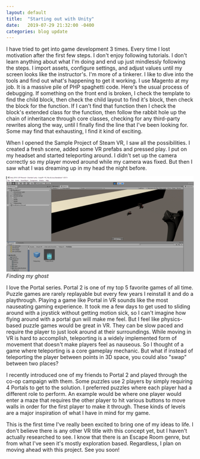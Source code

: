 ```yaml
---
layout: default
title:  "Starting out with Unity"
date:   2019-07-29 21:32:00 -0400
categories: blog update
---
```

I have tried to get into game development 3 times. Every time I lost motivation after the first few steps. I don't enjoy following tutorials. I don't learn anything about what I'm doing and end up just mindlessly following the steps. I import assets, configure settings, and adjust values until my screen looks like the instructor's. I'm more of a tinkerer. I like to dive into the tools and find out what's happening to get it working. I use Magento at my job. It is a massive pile of PHP spaghetti code. Here's the usual process of debugging. If something on the front end is broken, I check the template to find the child block, then check the child layout to find it's block, then check the block for the function. If I can't find that function then I check the block's extended class for the function, then follow the rabbit hole up the chain of inheritance through core classes, checking for any third-party rewrites along the way, until I finally find the line that I've been looking for. Some may find that exhausting, I find it kind of exciting. 

When I opened the Sample Project of Steam VR, I saw all the possibilities. I created a fresh scene, added some VR prefabs and pressed play. I put on my headset and started teleporting around. I didn't set up the camera correctly so my player moved around while my camera was fixed. But then I saw what I was dreaming up in my head the night before.

![Swap V1](/images/eureka.png)
*Finding my ghost*

I love the Portal series. Portal 2 is one of my top 5 favorite games of all time. Puzzle games are rarely replayable but every few years I reinstall it and do a playthrough. Playing a game like Portal in VR sounds like the most nauseating gaming experience. It took me a few days to get used to sliding around with a joystick without getting motion sick, so I can't imagine how flying around with a portal gun will make me feel. But I feel like physics-based puzzle games would be great in VR. They can be slow paced and require the player to just look around at their surroundings. While moving in VR is hard to accomplish, teleporting is a widely implemented form of movement that doesn't make players feel as nauseous. So I thought of a game where teleporting is a core gameplay mechanic. But what if instead of teleporting the player between points in 3D space, you could also "swap" between two places?

I recently introduced one of my friends to Portal 2 and played through the co-op campaign with them. Some puzzles use 2 players by simply requiring 4 Portals to get to the solution. I preferred puzzles where each player had a different role to perform. An example would be where one player would enter a maze that requires the other player to hit various buttons to move walls in order for the first player to make it through. These kinds of levels are a major inspiration of what I have in mind for my game. 

This is the first time I've really been excited to bring one of my ideas to life. I don't believe there is any other VR title with this concept yet, but I haven't actually researched to see. I know that there is an Escape Room genre, but from what I've seen it's mostly exploration based. Regardless, I plan on moving ahead with this project. See you soon!

